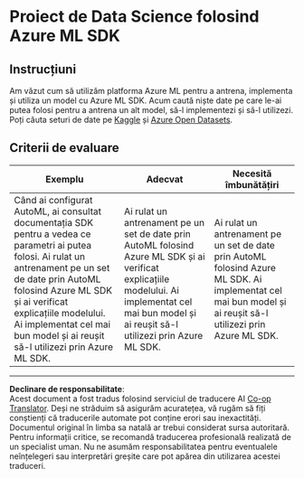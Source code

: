 <!--
CO_OP_TRANSLATOR_METADATA:
{
  "original_hash": "386efdbc19786951341f6956247ee990",
  "translation_date": "2025-08-26T16:17:32+00:00",
  "source_file": "5-Data-Science-In-Cloud/19-Azure/assignment.md",
  "language_code": "ro"
}
-->
# Proiect de Data Science folosind Azure ML SDK

## Instrucțiuni

Am văzut cum să utilizăm platforma Azure ML pentru a antrena, implementa și utiliza un model cu Azure ML SDK. Acum caută niște date pe care le-ai putea folosi pentru a antrena un alt model, să-l implementezi și să-l utilizezi. Poți căuta seturi de date pe [Kaggle](https://kaggle.com) și [Azure Open Datasets](https://azure.microsoft.com/services/open-datasets/catalog?WT.mc_id=academic-77958-bethanycheum&ocid=AID3041109).

## Criterii de evaluare

| Exemplu | Adecvat | Necesită îmbunătățiri |
|---------|---------|-----------------------|
|Când ai configurat AutoML, ai consultat documentația SDK pentru a vedea ce parametri ai putea folosi. Ai rulat un antrenament pe un set de date prin AutoML folosind Azure ML SDK și ai verificat explicațiile modelului. Ai implementat cel mai bun model și ai reușit să-l utilizezi prin Azure ML SDK. | Ai rulat un antrenament pe un set de date prin AutoML folosind Azure ML SDK și ai verificat explicațiile modelului. Ai implementat cel mai bun model și ai reușit să-l utilizezi prin Azure ML SDK. | Ai rulat un antrenament pe un set de date prin AutoML folosind Azure ML SDK. Ai implementat cel mai bun model și ai reușit să-l utilizezi prin Azure ML SDK. |

---

**Declinare de responsabilitate**:  
Acest document a fost tradus folosind serviciul de traducere AI [Co-op Translator](https://github.com/Azure/co-op-translator). Deși ne străduim să asigurăm acuratețea, vă rugăm să fiți conștienți că traducerile automate pot conține erori sau inexactități. Documentul original în limba sa natală ar trebui considerat sursa autoritară. Pentru informații critice, se recomandă traducerea profesională realizată de un specialist uman. Nu ne asumăm responsabilitatea pentru eventualele neînțelegeri sau interpretări greșite care pot apărea din utilizarea acestei traduceri.